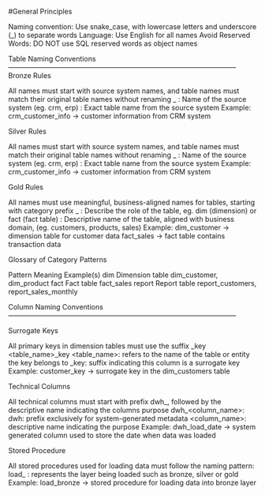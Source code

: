 #General Principles 

Naming convention: Use snake_case, with lowercase letters and underscore (_) to separate words 
Language: Use English for all names
Avoid Reserved Words: DO NOT use SQL reserved words as object names



Table Naming Conventions
—————————————————————————————————
Bronze Rules

All names must start with source system names, and table names must match their original table names without renaming
<sourcesystem>_<entity>
<sourcesystem>: Name of the source system (eg. crm, erp)
<entity>: Exact table name from the source system
Example: crm_customer_info -> customer information from CRM system

Silver Rules

All names must start with source system names, and table names must match their original table names without renaming
 <sourcesystem>_<entity>
<sourcesystem>: Name of the source system (eg. crm, erp)
<entity>: Exact table name from the source system
Example: crm_customer_info -> customer information from CRM system

Gold Rules

All names must use meaningful, business-aligned names for tables, starting with category prefix 
 <category>_<entity>
<category>: Describe the role of the table, eg. dim (dimension) or fact (fact table)
<entity>: Descriptive name of the table, aligned with business domain, (eg. customers, products, sales)
Example: 
dim_customer -> dimension table for customer data
fact_sales -> fact table contains transaction data


Glossary of Category Patterns

Pattern
Meaning
Example(s)
dim
Dimension table
dim_customer, dim_product
fact
Fact table
fact_sales
report
Report table
report_customers, report_sales_monthly



Column Naming Conventions
—————————————————————————————————

Surrogate Keys

All primary keys in dimension tables must use the suffix _key 
<table_name>_key
<table_name>: refers to the name of the table or entity the key belongs to
_key: suffix indicating this column is a surrogate key
Example: customer_key -> surrogate key in the dim_customers table

Technical Columns 

All technical columns must start with prefix dwh_, followed by the descriptive name indicating the columns purpose
dwh_<column_name>:
dwh: prefix exclusively for system-generated metadata
<column_name>: descriptive name indicating the purpose
Example: dwh_load_date -> system generated column used to store the date when data was loaded

Stored Procedure

All stored procedures used for loading data must follow the naming pattern:
load_<layer>
<layer>: represents the layer being loaded such as bronze, silver or gold
Example: 
load_bronze -> stored procedure for loading data into bronze layer
